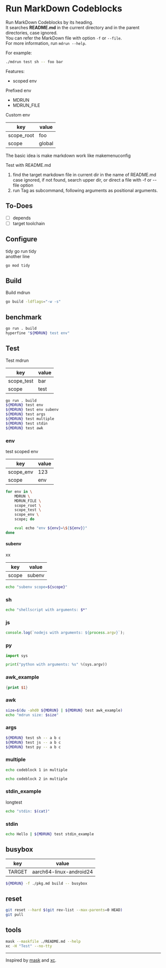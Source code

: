 # Run MarkDown Codeblocks

Run MarkDown Codeblocks by its heading.  
It searches **README.md** in the current directory and in the parent directories, case ignored.  
You can refer the MarkDown file with option `-f` or `--file`.  
For more information, run `mdrun --help`.

For example:

```sh
./mdrun test sh -- foo bar
```

Features:

- scoped env

Prefixed env

- MDRUN
- MDRUN_FILE

Custom env

| key        | value  |
| ---------- | ------ |
| scope_root | foo    |
| scope      | global |

The basic idea is make markdown work like makemenuconfig

Test with README.md

1. find the target markdown file in current dir in the name of README.md case ignored, if not found, search upper dir, or direct a file with -f or --file option
2. run Tag as subcommand, following arguments as positional arguments.

## To-Does

- [ ] depends
- [ ] target toolchain

## Configure

tidy
go run tidy  
another line

```sh
go mod tidy
```

## Build

Build mdrun

```sh
go build -ldflags="-w -s"
```

## benchmark

```sh
go run . build
hyperfine "${MDRUN} test env"
```

## Test

Test mdrun

| key        | value |
| ---------- | ----- |
| scope_test | bar   |
| scope      | test  |

```sh
go run . build
${MDRUN} test env
${MDRUN} test env subenv
${MDRUN} test args
${MDRUN} test multiple
${MDRUN} test stdin
${MDRUN} test awk
```

### env

test scoped env

| key       | value |
| --------- | ----- |
| scope_env | 123   |
| scope     | env   |

```sh
for env in \
    MDRUN \
    MDRUN_FILE \
    scope_root \
    scope_test \
    scope_env \
    scope; do

    eval echo "env ${env}=\${${env}}"
done
```

#### subenv

xx

| key   | value  |
| ----- | ------ |
| scope | subenv |

```sh
echo "subenv scope=${scope}"
```

### sh

```sh
echo "shellscript with arguments: $*"
```

### js

```js
console.log(`nodejs with arguments: ${process.argv}`);
```

### py

```python
import sys

print("python with arguments: %s" %(sys.argv))
```

### awk_example

```awk
{print $1}
```

### awk

```sh
size=$(du -ahd0 ${MDRUN} | ${MDRUN} test awk_example)
echo "mdrun size: $size"
```

### args

```sh
${MDRUN} test sh -- a b c
${MDRUN} test js -- a b c
${MDRUN} test py -- a b c
```

### multiple

```sh
echo codeblock 1 in multiple
```

```sh
echo codeblock 2 in multiple
```

### stdin_example

longtest

```sh
echo "stdin: $(cat)"
```

### stdin

```sh
echo Hello | ${MDRUN} test stdin_example
```

## busybox

| key    | value                   |
| ------ | ----------------------- |
| TARGET | aarch64-linux-android24 |

```sh
${MDRUN} -f ./pkg.md build -- busybox
```

## reset

```sh
git reset --hard $(git rev-list --max-parents=0 HEAD)
git pull
```

## tools

```sh
mask --maskfile ./README.md --help
xc -H "Test" --no-tty
```

---

Inspired by [mask](https://github.com/jacobdeichert/mask) and [xc](https://github.com/joerdav/xc).
